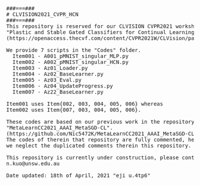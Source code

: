 <pre>
###===###
# CLVISION2021_CVPR_HCN
###===###
This repository is reserved for our CLVISION CVPR2021 workshop paper 
"Plastic and Stable Gated Classifiers for Continual Learning".
(https://openaccess.thecvf.com/content/CVPR2021W/CLVision/papers/Kuo_Plastic_and_Stable_Gated_Classifiers_for_Continual_Learning_CVPRW_2021_paper.pdf)

We provide 7 scripts in the "Codes" folder.
  Item001 - A001_pMNIST_singular_MLP.py
  Item002 - A002_pMNIST_singular_HCN.py
  Item003 - Az01_Loader.py
  Item004 - Az02_BaseLearner.py
  Item005 - Az03_Eval.py
  Item006 - Az04_UpdateProgress.py
  Item007 - Az22_BaseLearner.py

Item001 uses Item{002, 003, 004, 005, 006} whereas
Item002 uses Item{007, 003, 004, 005, 006}.

These codes are based on our previous work in the repository of
"MetaLearnCC2021_AAAI_MetaSGD-CL".
(https://github.com/Nic5472K/MetaLearnCC2021_AAAI_MetaSGD-CL)
The codes of therein that repository are fully commented, hence
we neglect the duplicated comments therein this repository.

This repository is currently under construction, please contact NicK via the email address
n.kuo@unsw.edu.au

Date updated: 18th of April, 2021 "eji u.4tp6"
</pre>
